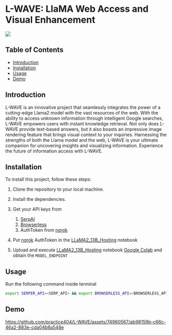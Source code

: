 # L-WAVE: LlaMA Web Access and Visual Enhancement

![](https://raw.githubusercontent.com/practice404/L-WAVE/main/assets/banner.png)

## Table of Contents

* [Introduction](#introduction)
* [Installation](#installation)
* [Usage](#usage)
* [Demo](#Demo)

## Introduction

L-WAVE is an innovative project that seamlessly integrates the power of a cutting-edge Llama2 model with the vast resources of the web. With the ability to access unknown information through intelligent Google searches, L-WAVE empowers users with instant knowledge retrieval. Not only does L-WAVE provide text-based answers, but it also boasts an impressive image rendering feature that brings visual context to your inquiries. Harnessing the strengths of both the Llama model and the web, L-WAVE is your ultimate companion for uncovering insights and visualizing information. Experience the future of information access with L-WAVE.

## Installation

To install this project, follow these steps:

1. Clone the repository to your local machine.
2. Install the dependencies.
3. Get your API keys from 
   1. [SerpAI](https://serpapi.com/)
   2. [Browserless](https://www.browserless.io/)
   3. AuthToken from [ngrok](https://ngrok.com/)

4. Put [ngrok](https://ngrok.com/) AuthToken in the [LLaMA2_13B_Hosting](https://github.com/practice404/L-WAVE/blob/main/LLaMA2_13B_Hosting.ipynb)  notebook
5. Upload and execute [LLaMA2_13B_Hosting](https://github.com/practice404/L-WAVE/blob/main/LLaMA2_13B_Hosting.ipynb)  notebook [Google Colab](https://colab.research.google.com/) and obtain the `MODEL_ENDPOINT`

## Usage

Run the following command inside terminal

```bash
export SERPER_API=<SERP_API> && export BROWSERLESS_API=<BROWSERLESS_API> && export URL_ENDPOINT=<MODEL_ENDPOINT> && gradio app.py
```
## Demo

https://github.com/practice404/L-WAVE/assets/74960567/ab98159b-c66c-46a2-883e-cda04b8a548e

